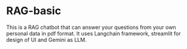 # RAG-basic
This is a RAG chatbot that can answer your questions from your own personal data in pdf format.
It uses Langchain framework, streamlit for design of UI and Gemini as LLM.

